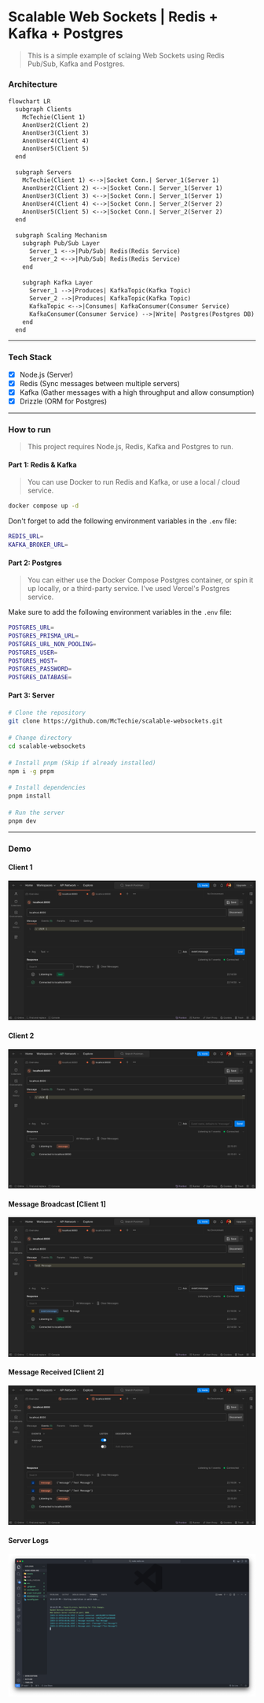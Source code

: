 # Scalable Web Sockets | Redis + Kafka + Postgres

> This is a simple example of sclaing Web Sockets using Redis Pub/Sub, Kafka and Postgres.

### Architecture

```mermaid
flowchart LR
  subgraph Clients
    McTechie(Client 1)
    AnonUser2(Client 2)
    AnonUser3(Client 3)
    AnonUser4(Client 4)
    AnonUser5(Client 5)
  end

  subgraph Servers
    McTechie(Client 1) <-->|Socket Conn.| Server_1(Server 1)
    AnonUser2(Client 2) <-->|Socket Conn.| Server_1(Server 1)
    AnonUser3(Client 3) <-->|Socket Conn.| Server_1(Server 1)
    AnonUser4(Client 4) <-->|Socket Conn.| Server_2(Server 2)
    AnonUser5(Client 5) <-->|Socket Conn.| Server_2(Server 2)
  end

  subgraph Scaling Mechanism
    subgraph Pub/Sub Layer
      Server_1 <-->|Pub/Sub| Redis(Redis Service)
      Server_2 <-->|Pub/Sub| Redis(Redis Service)
    end

    subgraph Kafka Layer
      Server_1 -->|Produces| KafkaTopic(Kafka Topic)
      Server_2 -->|Produces| KafkaTopic(Kafka Topic)
      KafkaTopic <-->|Consumes| KafkaConsumer(Consumer Service)
      KafkaConsumer(Consumer Service) -->|Write| Postgres(Postgres DB)
    end
  end
```

---

### Tech Stack

- [x] Node.js (Server)
- [x] Redis (Sync messages between multiple servers)
- [x] Kafka (Gather messages with a high throughput and allow consumption)
- [x] Drizzle (ORM for Postgres)

---

### How to run

> This project requires Node.js, Redis, Kafka and Postgres to run.

#### Part 1: Redis & Kafka

> You can use Docker to run Redis and Kafka, or use a local / cloud service.

```bash
docker compose up -d
```

Don't forget to add the following environment variables in the `.env` file:

```bash
REDIS_URL=
KAFKA_BROKER_URL=
```

#### Part 2: Postgres

> You can either use the Docker Compose Postgres container, or spin it up locally, or a third-party service.
> I've used Vercel's Postgres service.

Make sure to add the following environment variables in the `.env` file:

```bash
POSTGRES_URL=
POSTGRES_PRISMA_URL=
POSTGRES_URL_NON_POOLING=
POSTGRES_USER=
POSTGRES_HOST=
POSTGRES_PASSWORD=
POSTGRES_DATABASE=
```

#### Part 3: Server

```bash
# Clone the repository
git clone https://github.com/McTechie/scalable-websockets.git

# Change directory
cd scalable-websockets

# Install pnpm (Skip if already installed)
npm i -g pnpm

# Install dependencies
pnpm install

# Run the server
pnpm dev
```

---

### Demo

#### Client 1

![Client 1](assets/client1.png)

#### Client 2

![Client 2](assets/client2.png)

#### Message Broadcast [Client 1]

![Message Broadcast](assets/emit.png)

#### Message Received [Client 2]

![Message Received](assets/receive.png)

#### Server Logs

![Server Logs](assets/logs.png)
